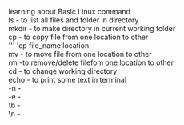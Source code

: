learning about Basic Linux command  
    ls - to list all files and folder in directory   
    mkdir - to make directory in current working folder  
    cp   - to copy file from one location to other   
     ''' 'cp file_name location'  
    mv - to move file from one location to other   
    rm -to remove/delete filefom one location to other   
    cd - to change working directory  
    echo - to print some text in terminal   
        -n -   
        -e -  
        \b -  
        \n -